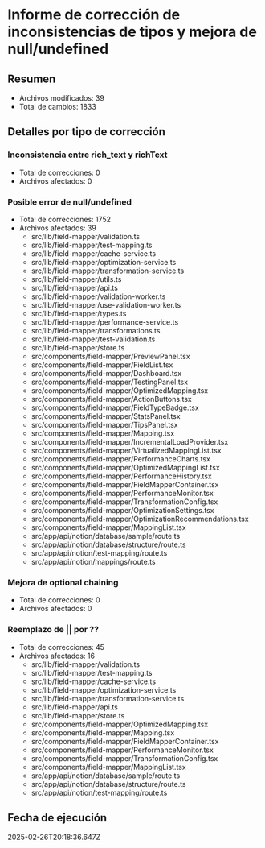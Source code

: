 # Informe de corrección de inconsistencias de tipos y mejora de null/undefined

## Resumen
- Archivos modificados: 39
- Total de cambios: 1833

## Detalles por tipo de corrección

### Inconsistencia entre rich_text y richText
- Total de correcciones: 0
- Archivos afectados: 0



### Posible error de null/undefined
- Total de correcciones: 1752
- Archivos afectados: 39
  - src/lib/field-mapper/validation.ts
  - src/lib/field-mapper/test-mapping.ts
  - src/lib/field-mapper/cache-service.ts
  - src/lib/field-mapper/optimization-service.ts
  - src/lib/field-mapper/transformation-service.ts
  - src/lib/field-mapper/utils.ts
  - src/lib/field-mapper/api.ts
  - src/lib/field-mapper/validation-worker.ts
  - src/lib/field-mapper/use-validation-worker.ts
  - src/lib/field-mapper/types.ts
  - src/lib/field-mapper/performance-service.ts
  - src/lib/field-mapper/transformations.ts
  - src/lib/field-mapper/test-validation.ts
  - src/lib/field-mapper/store.ts
  - src/components/field-mapper/PreviewPanel.tsx
  - src/components/field-mapper/FieldList.tsx
  - src/components/field-mapper/Dashboard.tsx
  - src/components/field-mapper/TestingPanel.tsx
  - src/components/field-mapper/OptimizedMapping.tsx
  - src/components/field-mapper/ActionButtons.tsx
  - src/components/field-mapper/FieldTypeBadge.tsx
  - src/components/field-mapper/StatsPanel.tsx
  - src/components/field-mapper/TipsPanel.tsx
  - src/components/field-mapper/Mapping.tsx
  - src/components/field-mapper/IncrementalLoadProvider.tsx
  - src/components/field-mapper/VirtualizedMappingList.tsx
  - src/components/field-mapper/PerformanceCharts.tsx
  - src/components/field-mapper/OptimizedMappingList.tsx
  - src/components/field-mapper/PerformanceHistory.tsx
  - src/components/field-mapper/FieldMapperContainer.tsx
  - src/components/field-mapper/PerformanceMonitor.tsx
  - src/components/field-mapper/TransformationConfig.tsx
  - src/components/field-mapper/OptimizationSettings.tsx
  - src/components/field-mapper/OptimizationRecommendations.tsx
  - src/components/field-mapper/MappingList.tsx
  - src/app/api/notion/database/sample/route.ts
  - src/app/api/notion/database/structure/route.ts
  - src/app/api/notion/test-mapping/route.ts
  - src/app/api/notion/mappings/route.ts


### Mejora de optional chaining
- Total de correcciones: 0
- Archivos afectados: 0



### Reemplazo de || por ??
- Total de correcciones: 45
- Archivos afectados: 16
  - src/lib/field-mapper/validation.ts
  - src/lib/field-mapper/test-mapping.ts
  - src/lib/field-mapper/cache-service.ts
  - src/lib/field-mapper/optimization-service.ts
  - src/lib/field-mapper/transformation-service.ts
  - src/lib/field-mapper/api.ts
  - src/lib/field-mapper/store.ts
  - src/components/field-mapper/OptimizedMapping.tsx
  - src/components/field-mapper/Mapping.tsx
  - src/components/field-mapper/FieldMapperContainer.tsx
  - src/components/field-mapper/PerformanceMonitor.tsx
  - src/components/field-mapper/TransformationConfig.tsx
  - src/components/field-mapper/MappingList.tsx
  - src/app/api/notion/database/sample/route.ts
  - src/app/api/notion/database/structure/route.ts
  - src/app/api/notion/test-mapping/route.ts


## Fecha de ejecución
2025-02-26T20:18:36.647Z
